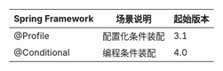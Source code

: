 | Spring Framework  | 场景说明  | 起始版本  | 
| ----------------- | ---      | :--- |
|    @Profile       |配置化条件装配 | 3.1 |
|    @Conditional   |编程条件装配 | 4.0 |